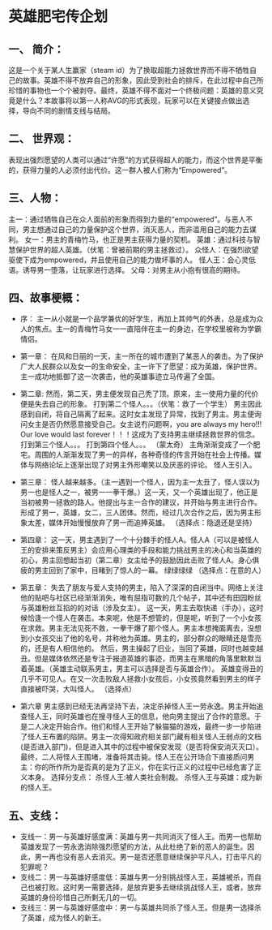 # 英雄肥宅传企划

## 一、	简介：
这是一个关于某人生赢家（steam id）为了换取超能力拯救世界而不得不牺牲自己的故事。英雄不得不放弃自己的形象，因此受到社会的排斥，在此过程中自己所珍惜的事物也一个个被剥夺。最终，英雄不得不面对一个终极问题：英雄的意义究竟是什么？本故事将以第一人称AVG的形式表现，玩家可以在关键接点做出选择，导向不同的剧情支线与结局。

## 二、	世界观：
表现出强烈愿望的人类可以通过“许愿”的方式获得超人的能力，而这个世界是平衡的，获得力量的人必须付出代价。这一群人被人们称为“Empowered”。

## 三、人物：
主一：通过牺牲自己在众人面前的形象而得到力量的“empowered”。与恶人不同，男主想通过自己的力量保护这个世界，消灭恶人，而非滥用自己的能力去谋利。
女一：男主的青梅竹马，也正是男主获得力量的契机。
英雄：通过科技与智慧保护世界的超人英雄。（伏笔：曾被前期的男主拯救过）。
众怪人：在强烈欲望驱使下成为empowered，并且使用自己的能力做坏事的人。
怪人王：会心灵低语。诱导男一堕落，让玩家进行选择。
父母：对男主从小抱有很高的期待。

## 四、故事梗概：
+ 序：
主一从小就是一个品学兼优的好学生，再加上其帅气的外表，总是成为众人的焦点。主一的青梅竹马女一一直陪伴在主一的身边，在学校里被称为学霸情侣。

+ 第一章：
在风和日丽的一天，主一所在的城市遭到了某恶人的袭击。为了保护广大人民群众以及女一的生命安全，主一许下了愿望：成为英雄，保护世界。主一成功地抵御了这一次袭击，他的英雄事迹立马传遍了全国。

+ 第二章:
然而，第二天，男主便发现自己秃了顶。原来，主一使用力量的代价便是失去自己的形象。
打到第二个怪人。。。（伏笔：救了一个学生）
男主因此感到自闭，将自己隔离了起来。这时女主发现了异常，找到了男主。男主便询问女主是否仍然愿意接受自己。女主说冇问题啊，you are always my hero!!! Our love would last forever！！！这成为了支持男主继续拯救世界的信念。
打到第三个怪人。。。
打到第四个怪人。。。
（蒙太奇）
主角渐渐变成了一个肥宅。周围的人渐渐发现了男一的异样，各种奇怪的传言开始在社会上传播。媒体与网络论坛上逐渐出现了对男主外形嘲笑以及厌恶的评论。
怪人王引入。

+ 第三章：
怪人越来越多。（主一遇到一个怪人，因为主一太丑了，怪人误以为男一也是怪人之一，被男一一拳干爆。）这一天，又一个英雄出现了，他正是当初被男一拯救的路人。他提出与主一合作的建议，并开始与男主进行合作。形成了男一，英雄，女二，三人团体。然而，经过几次合作之后，因为男主形象太差，媒体开始慢慢放弃了男一而追捧英雄。
（选择点：隐退还是坚持）

+ 第四章：
这一天，男主遇到了一个十分棘手的怪人A。怪人A（可以是被怪人王的安排来策反男主）会应用心理类的手段和能力挑战男主的决心和当英雄的初心，男主回想起当初（第二章）女主给予的鼓励因此击败了怪人A。身心俱疲的男主回到了家中，目睹到了惊人的一幕。
绿绿绿绿
（选择点：在意的人）

+ 第五章：
失去了朋友与爱人支持的男主，陷入了深深的自闭当中。网络上关注他的贴吧与社区已经渐渐消失，唯有屈指可数的几个帖子，其中还有田园粉丝与英雄粉丝互掐的的对话（涉及女主）。
这一天，男主去取快递（手办），这时候恰逢一个怪人在袭击。本来呢，他是不想管的，但是呢，听到了一个小女孩在求救。男主无法见死不救，一拳干爆了那个怪人。男主本想掩面离去，没想到小女孩交出了他的名号，并称他为英雄。男主的，部分群众的眼睛还是雪亮的，还是有人相信他的。
然后，男主操起了旧业，当回了英雄，同时也越变越丑。但是媒体依然还是专注于报道英雄的事迹，而男主在黑暗的角落里默默当着英雄。（英雄主动联系男主，男主可以选择是否与英雄合作）。
英雄变得丑的几乎不可见人。在又一次击败敌人拯救小女孩后，小女孩竟然看到男主的样子直接被吓哭，大叫怪人。
（选择点）

+ 第六章
男主感到已经无法再坚持下去，决定杀掉怪人王一劳永逸。男主开始追查怪人王，同时英雄也在搜寻怪人王的信息，他向男主提出了合作的意愿。于是二人决定开始合作。他们和怪人王开始了躲猫猫的游戏，最终一步一步陷进了怪人王布置的陷阱。男主一次得知政府相关部门藏有相关怪人王弱点的文档(是否进入部门)，但是进入其中的过程中被保安发现（是否将保安消灭灭口）。最终，二人将怪人王围堵，准备将其击毙。怪人王在公开场合下直接质问男主：你的所作所为是否真的是为了正义，你在实行正义的过程中已经危害了正义本身。
选择分支点：
杀怪人王:被人类社会制裁。
杀怪人王与英雄：成为新的怪人王。

## 五、支线：
+ 支线一：男一与英雄好感度满：英雄与男一共同消灭了怪人王。而男一也帮助英雄发现了一劳永逸消除强烈愿望的方法，从此杜绝了新的恶人的诞生。因此，男一再也没有恶人去消灭。男一是否还愿意继续保护平凡人，打击平凡的犯罪呢？
+ 支线二：男一与英雄好感度低：英雄与男一分别挑战怪人王，英雄被杀，而自己也被打败。这时男一需要选择，是放弃更多去继续挑战怪人王，或者，放弃英雄的身份珍惜自己所剩无几的一切。
+ 支线三：男一与英雄好感度中：男一与英雄共同杀了怪人王。但是男一选择杀了英雄，成为怪人的新王。
